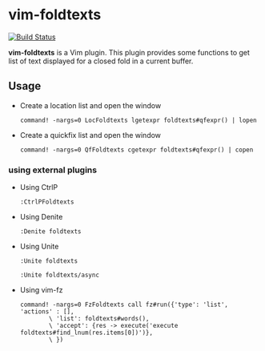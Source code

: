# vim-foldtexts

[![Build Status](https://travis-ci.org/Jagua/vim-foldtexts.svg?branch=master)](https://travis-ci.org/Jagua/vim-foldtexts)

**vim-foldtexts** is a Vim plugin. This plugin provides some functions to get list of text displayed for a closed fold in a current buffer.



## Usage


* Create a location list and open the window
	```vim
	command! -nargs=0 LocFoldtexts lgetexpr foldtexts#qfexpr() | lopen
	```
* Create a quickfix list and open the window
	```vim
	command! -nargs=0 QfFoldtexts cgetexpr foldtexts#qfexpr() | copen
	```

### using external plugins

* Using CtrlP
	```vim
	:CtrlPFoldtexts
	```
* Using Denite
	```vim
	:Denite foldtexts
	```
* Using Unite
	```vim
	:Unite foldtexts
	```
	```vim
	:Unite foldtexts/async
	```
* Using vim-fz
	```vim
	command! -nargs=0 FzFoldtexts call fz#run({'type': 'list', 'actions' : [],
	        \ 'list': foldtexts#words(),
	        \ 'accept': {res -> execute('execute foldtexts#find_lnum(res.items[0])')},
	        \ })
	```
